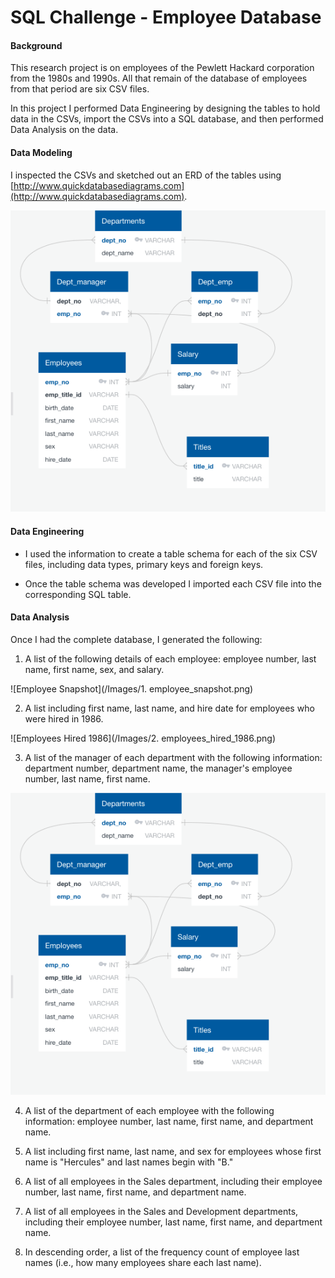 # SQL Challenge - Employee Database

#### Background

This research project is on employees of the Pewlett Hackard corporation from the 1980s and 1990s. All that remain of the database of employees from that period are six CSV files.

In this project I performed Data Engineering by designing the tables to hold data in the CSVs, import the CSVs into a SQL database, and then performed Data Analysis on the data. 

#### Data Modeling

I inspected the CSVs and sketched out an ERD of the tables using [http://www.quickdatabasediagrams.com](http://www.quickdatabasediagrams.com).

![Data Visualization](/Images/table_visualization.png)

#### Data Engineering

* I used the information to create a table schema for each of the six CSV files, including data types, primary keys and foreign keys. 

* Once the table schema was developed I imported each CSV file into the corresponding SQL table. 

#### Data Analysis

Once I had the complete database, I generated the following:

1. A list of the following details of each employee: employee number, last name, first name, sex, and salary.

![Employee Snapshot](/Images/1. employee_snapshot.png)

2. A list including first name, last name, and hire date for employees who were hired in 1986.

![Employees Hired 1986](/Images/2. employees_hired_1986.png)

3. A list of the manager of each department with the following information: department number, department name, the manager's employee number, last name, first name.

![Data Visualization](/Images/table_visualization.png)

4. A list of the department of each employee with the following information: employee number, last name, first name, and department name.

5. A list including first name, last name, and sex for employees whose first name is "Hercules" and last names begin with "B."

6. A list of all employees in the Sales department, including their employee number, last name, first name, and department name.

7. A list of all employees in the Sales and Development departments, including their employee number, last name, first name, and department name.

8. In descending order, a list of the frequency count of employee last names (i.e., how many employees share each last name).
